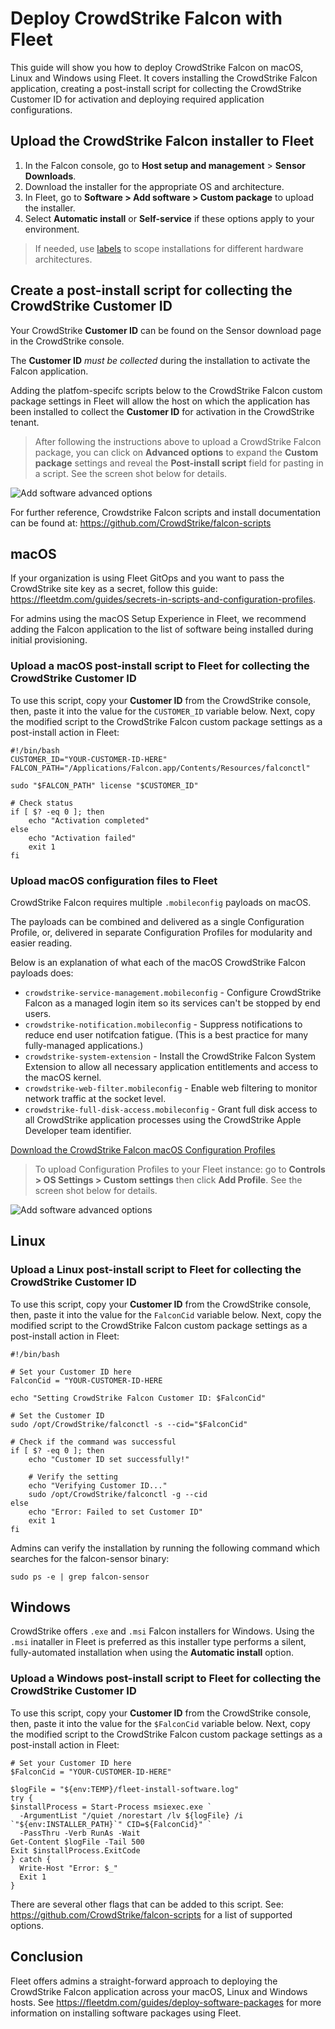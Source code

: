 # Deploy CrowdStrike Falcon with Fleet

This guide will show you how to deploy CrowdStrike Falcon on macOS, Linux and Windows using Fleet. It covers installing the CrowdStrike Falcon application, creating a post-install script for collecting the CrowdStrike Customer ID for activation and deploying required application configurations.

## Upload the CrowdStrike Falcon installer to Fleet

1. In the Falcon console, go to **Host setup and management** > **Sensor Downloads**. 
2. Download the installer for the appropriate OS and architecture.
3. In Fleet, go to **Software > Add software > Custom package** to upload the installer.
4. Select **Automatic install** or **Self-service** if these options apply to your environment.

>If needed, use [labels](https://fleetdm.com/guides/managing-labels-in-fleet) to scope installations for different hardware architectures.

## Create a post-install script for collecting the CrowdStrike Customer ID

Your CrowdStrike **Customer ID** can be found on the Sensor download page in the CrowdStrike console.

The **Customer ID** _must be collected_ during the installation to activate the Falcon application. 

Adding the platfom-specifc scripts below to the CrowdStrike Falcon custom package settings in Fleet will allow the host on which the application has been installed to collect the **Customer ID** for activation in the CrowdStrike tenant. 

>After following the instructions above to upload a CrowdStrike Falcon package, you can click on **Advanced options** to expand the **Custom package** settings and reveal the **Post-install script** field for pasting in a script. See the screen shot below for details.

![Add software advanced options](../website/assets/images/articles/fleet-crowdstrike-post-install-script-800x450@2x.png)

For further reference, Crowdstrike Falcon scripts and install documentation can be found at: https://github.com/CrowdStrike/falcon-scripts

## macOS

If your organization is using Fleet GitOps and you want to pass the CrowdStrike site key as a secret, follow this guide: https://fleetdm.com/guides/secrets-in-scripts-and-configuration-profiles.

For admins using the macOS Setup Experience in Fleet, we recommend adding the Falcon application to the list of software being installed during initial provisioning.

### Upload a macOS post-install script to Fleet for collecting the CrowdStrike Customer ID

To use this script, copy your **Customer ID** from the CrowdStrike console, then, paste it into the value for the `CUSTOMER_ID` variable below. Next, copy the modified script to the CrowdStrike Falcon custom package settings as a post-install action in Fleet:

```
#!/bin/bash
CUSTOMER_ID="YOUR-CUSTOMER-ID-HERE"
FALCON_PATH="/Applications/Falcon.app/Contents/Resources/falconctl"

sudo "$FALCON_PATH" license "$CUSTOMER_ID"

# Check status
if [ $? -eq 0 ]; then
    echo "Activation completed"
else
    echo "Activation failed"
    exit 1
fi
```

### Upload macOS configuration files to Fleet

CrowdStrike Falcon requires multiple `.mobileconfig` payloads on macOS.

The payloads can be combined and delivered as a single Configuration Profile, or, delivered in separate Configuration Profiles for modularity and easier reading.

Below is an explanation of what each of the macOS CrowdStrike Falcon payloads does:

- `crowdstrike-service-management.mobileconfig` - Configure CrowdStrike Falcon as a managed login item so its services can't be stopped by end users.
- `crowdstrike-notification.mobileconfig` - Suppress notifications to reduce end user notifcation fatigue. (This is a best practice for many fully-managed applications.)
- `crowdstrike-system-extension` - Install the CrowdStrike Falcon System Extension to allow all necessary application entitlements and access to the macOS kernel.
- `crowdstrike-web-filter.mobileconfig` - Enable web filtering to monitor network traffic at the socket level.
- `crowdstrike-full-disk-access.mobileconfig` - Grant full disk access to all CrowdStrike application processes using the CrowdStrike Apple Developer team identifier.

[Download the CrowdStrike Falcon macOS Configuration Profiles](https://github.com/fleetdm/fleet/tree/main/docs/solutions)

>To upload Configuration Profiles to your Fleet instance: go to **Controls > OS Settings > Custom settings** then click **Add Profile**. See the screen shot below for details.

![Add software advanced options](../website/assets/images/articles/fleet-crowdstrike-add-profile-800x450@2x.png)

## Linux

### Upload a Linux post-install script to Fleet for collecting the CrowdStrike Customer ID

To use this script, copy your **Customer ID** from the CrowdStrike console, then, paste it into the value for the `FalconCid` variable below. Next, copy the modified script to the CrowdStrike Falcon custom package settings as a post-install action in Fleet:

```
#!/bin/bash

# Set your Customer ID here
FalconCid = "YOUR-CUSTOMER-ID-HERE

echo "Setting CrowdStrike Falcon Customer ID: $FalconCid"

# Set the Customer ID
sudo /opt/CrowdStrike/falconctl -s --cid="$FalconCid"

# Check if the command was successful
if [ $? -eq 0 ]; then
    echo "Customer ID set successfully!"
    
    # Verify the setting
    echo "Verifying Customer ID..."
    sudo /opt/CrowdStrike/falconctl -g --cid
else
    echo "Error: Failed to set Customer ID"
    exit 1
fi
```

Admins can verify the installation by running the following command which searches for the falcon-sensor binary:

```
sudo ps -e | grep falcon-sensor
```

## Windows

CrowdStrike offers `.exe` and `.msi` Falcon installers for Windows. Using the `.msi` inataller in Fleet is preferred as this installer type performs a silent, fully-automated installation when using the **Automatic install** option.

### Upload a Windows post-install script to Fleet for collecting the CrowdStrike Customer ID

To use this script, copy your **Customer ID** from the CrowdStrike console, then, paste it into the value for the `$FalconCid` variable below. Next, copy the modified script to the CrowdStrike Falcon custom package settings as a post-install action in Fleet:

```
# Set your Customer ID here
$FalconCid = "YOUR-CUSTOMER-ID-HERE"

$logFile = "${env:TEMP}/fleet-install-software.log"
try {
$installProcess = Start-Process msiexec.exe `
  -ArgumentList "/quiet /norestart /lv ${logFile} /i `"${env:INSTALLER_PATH}`" CID=${FalconCid}" `
  -PassThru -Verb RunAs -Wait
Get-Content $logFile -Tail 500
Exit $installProcess.ExitCode
} catch {
  Write-Host "Error: $_"
  Exit 1
}
```

There are several other flags that can be added to this script. See: https://github.com/CrowdStrike/falcon-scripts for a list of supported options.

## Conclusion

Fleet offers admins a straight-forward approach to deploying the CrowdStrike Falcon application across your macOS, Linux and Windows hosts. See https://fleetdm.com/guides/deploy-software-packages for more information on installing software packages using Fleet.

<meta name="articleTitle" value="Deploy CrowdStrike with Fleet">
<meta name="authorFullName" value="Harrison Ravazzolo">
<meta name="authorGitHubUsername" value="harrisonravazzolo">
<meta name="category" value="guides">
<meta name="publishedOn" value="2025-08-11">
<meta name="description" value="Deploy CrowdStrike with Fleet">
<meta name="articleImageUrl" value="../website/assets/images/articles/fleet-crowdstrike-cover-800x450@2x.png">
